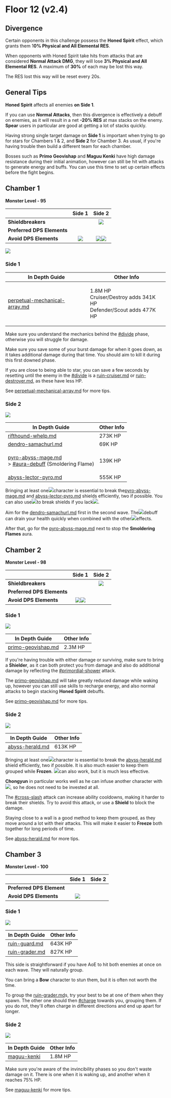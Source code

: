 # Floor 12 (v2.4)

## Divergence <a href="#general-tips" id="general-tips"></a>

Certain opponents in this challenge possess the **Honed Spirit** effect, which grants them 1**0% Physical and All Elemental RES**.

When opponents with Honed Spirit take hits from attacks that are considered **Normal Attack DMG**, they will lose **3% Physical and All Elemental RES**. A maximum of **30%** of each may be lost this way.&#x20;

The RES lost this way will be reset every 20s.

## General Tips

**Honed Spirit** affects all enemies **on Side 1**.

If you can use **Normal Attacks**, then this divergence is effectively a debuff on enemies, as it will result in a net **-20% RES** at max stacks on the enemy. **Spear** users in particular are good at getting a lot of stacks quickly.

Having strong single target damage on **Side 1** is important when trying to go for stars for Chambers 1 & 2, and **Side 2** for Chamber 3. As usual, if you're having trouble then build a different team for each chamber.

Bosses such as **Primo Geovishap** and **Maguu Kenki** have high damage resistance during their initial animation, however can still be hit with attacks to generate energy and buffs. You can use this time to set up certain effects before the fight begins.

## Chamber 1

**Monster Level - 95**

|                            |                     Side 1                     |                                        Side 2                                       |
| -------------------------- | :--------------------------------------------: | :---------------------------------------------------------------------------------: |
| **Shieldbreakers**         |                                                |                     ![](../../.gitbook/assets/hydro\_small.png)                     |
| **Preferred DPS Elements** |                                                |                                                                                     |
| **Avoid DPS Elements**     | ![](../../.gitbook/assets/physical\_small.png) | ![](../../.gitbook/assets/pyro\_small.png)![](../../.gitbook/assets/geo\_small.png) |

![](../../.gitbook/assets/perpetual-mechanical-arrray.jpg)

### Side 1

| In Depth Guide                                                                                 | Other Info                                                                    |
| ---------------------------------------------------------------------------------------------- | ----------------------------------------------------------------------------- |
| [perpetual-mechanical-array.md](../../monsters/elites/perpetual-mechanical-array.md "mention") | <p>1.8M HP<br>Cruiser/Destroy adds 341K HP<br>Defender/Scout adds 477K HP</p> |

Make sure you understand the mechanics behind the [#divide](../../monsters/elites/perpetual-mechanical-array.md#divide "mention") phase, otherwise you will struggle for damage.

Make sure you save some of your burst damage for when it goes down, as it takes additional damage during that time. You should aim to kill it during this first downed phase.

If you are close to being able to star, you can save a few seconds by resetting until the enemy in the [#divide](../../monsters/elites/perpetual-mechanical-array.md#divide "mention") is a [ruin-cruiser.md](../../monsters/ruin-constructs/ruin-cruiser.md "mention") or [ruin-destroyer.md](../../monsters/ruin-constructs/ruin-destroyer.md "mention"), as these have less HP.

See [perpetual-mechanical-array.md](../../monsters/elites/perpetual-mechanical-array.md "mention") for more tips.

### Side 2

![](../../.gitbook/assets/12-1-2v24.png)

| In Depth Guide                                                                                                                                                                                          | Other Info |
| ------------------------------------------------------------------------------------------------------------------------------------------------------------------------------------------------------- | ---------- |
| [rifthound-whelp.md](../../monsters/rifthounds/rifthound-whelp.md "mention")                                                                                                                            | 273K HP    |
| [dendro-samachurl.md](../../monsters/hilichurls/samachurls/dendro-samachurl.md "mention")                                                                                                               | 69K HP     |
| <p><a data-mention href="../../monsters/abyss-order/pyro-abyss-mage.md">pyro-abyss-mage.md</a><br>> <a data-mention href="../../mechanics/debuffs/#aura-debuff">#aura-debuff</a> (Smoldering Flame)</p> | 139K HP    |
| [abyss-lector-pyro.md](../../monsters/abyss-order/abyss-lector-pyro.md "mention")                                                                                                                       | 555K HP    |

Bringing at least one![](../../.gitbook/assets/hydro\_small.png)character is essential to break the[pyro-abyss-mage.md](../../monsters/abyss-order/pyro-abyss-mage.md "mention") and [abyss-lector-pyro.md](../../monsters/abyss-order/abyss-lector-pyro.md "mention") shields efficiently, two if possible. You can also use![](../../.gitbook/assets/electro\_small.png)to break shields if you lack![](../../.gitbook/assets/hydro\_small.png).

Aim for the [dendro-samachurl.md](../../monsters/hilichurls/samachurls/dendro-samachurl.md "mention") first in the second wave. The![](../../.gitbook/assets/dendro\_small.png)debuff can drain your health quickly when combined with the other![](../../.gitbook/assets/pyro\_small.png)effects.

After that, go for the [pyro-abyss-mage.md](../../monsters/abyss-order/pyro-abyss-mage.md "mention") next to stop the **Smoldering Flames** aura.

## Chamber 2

**Monster Level - 98**

|                            |                                        Side 1                                       |                   Side 2                   |
| -------------------------- | :---------------------------------------------------------------------------------: | :----------------------------------------: |
| **Shieldbreakers**         |                                                                                     | ![](../../.gitbook/assets/cryo\_small.png) |
| **Preferred DPS Elements** |                                                                                     |                                            |
| **Avoid DPS Elements**     | ![](../../.gitbook/assets/pyro\_small.png)![](../../.gitbook/assets/geo\_small.png) |                                            |

### Side 1

![](../../.gitbook/assets/12-2-1v24.png)

| In Depth Guide                                                           | Other Info |
| ------------------------------------------------------------------------ | ---------- |
| [primo-geovishap.md](../../monsters/elites/primo-geovishap.md "mention") | 2.3M HP    |

If you're having trouble with either damage or surviving, make sure to bring a **Shielder**, as it can both protect you from damage and also do additional damage by reflecting the [#primordial-shower](../../monsters/elites/primo-geovishap.md#primordial-shower "mention") attack.

The [primo-geovishap.md](../../monsters/elites/primo-geovishap.md "mention") will take greatly reduced damage while waking up, however you can still use skills to recharge energy, and also normal attacks to begin stacking **Honed Spirit** debuffs.

See [primo-geovishap.md](../../monsters/elites/primo-geovishap.md "mention") for more tips.

### Side 2

![](../../.gitbook/assets/12-2-2v24.png)

| In Depth Guide                                                          | Other Info |
| ----------------------------------------------------------------------- | ---------- |
| [abyss-herald.md](../../monsters/abyss-order/abyss-herald.md "mention") | 613K HP    |

Bringing at least one![](../../.gitbook/assets/cryo\_small.png)character is essential to break the [abyss-herald.md](../../monsters/abyss-order/abyss-herald.md "mention") shield efficiently, two if possible. It is also much easier to keep them grouped while **Frozen**. ![](../../.gitbook/assets/electro\_small.png)can also work, but it is much less effective.

**Chongyun** in particular works well as he can infuse another character with![](../../.gitbook/assets/cryo\_small.png), so he does not need to be invested at all.

The [#cross-slash](../../monsters/abyss-order/abyss-herald.md#cross-slash "mention") attack can increase ability cooldowns, making it harder to break their shields. Try to avoid this attack, or use a **Shield** to block the damage.

Staying close to a wall is a good method to keep them grouped, as they move around a lot with their attacks. This will make it easier to **Freeze** both together for long periods of time.

See [abyss-herald.md](../../monsters/abyss-order/abyss-herald.md "mention") for more tips.

## Chamber 3

**Monster Level - 100**

|                           |                     Side 1                     | Side 2 |
| ------------------------- | :--------------------------------------------: | :----: |
| **Preferred DPS Element** |                                                |        |
| **Avoid DPS Elements**    | ![](../../.gitbook/assets/physical\_small.png) |        |

### Side 1

![](../../.gitbook/assets/12-3-1v24.png)

| In Depth Guide                                                            | Other Info |
| ------------------------------------------------------------------------- | ---------- |
| [ruin-guard.md](../../monsters/ruin-constructs/ruin-guard.md "mention")   | 643K HP    |
| [ruin-grader.md](../../monsters/ruin-constructs/ruin-grader.md "mention") | 827K HP    |

This side is straightforward if you have AoE to hit both enemies at once on each wave. They will naturally group.

You can bring a **Bow** character to stun them, but it is often not worth the time.

To group the [ruin-grader.md](../../monsters/ruin-constructs/ruin-grader.md "mention")s, try your best to be at one of them when they spawn. The other one should then [#charge](../../monsters/ruin-constructs/ruin-grader.md#charge "mention") towards you, grouping them. If you do not, they'll often charge in different directions and end up apart for longer.

### Side 2

![](../../.gitbook/assets/maguu-kenki.png)

| In Depth Guide                                              | Other Info |
| ----------------------------------------------------------- | ---------- |
| [maguu-kenki](../../monsters/elites/maguu-kenki/ "mention") | 1.8M HP    |

Make sure you're aware of the invincibility phases so you don't waste damage on it. There is one when it is waking up, and another when it reaches 75% HP.

See [maguu-kenki](../../monsters/elites/maguu-kenki/ "mention") for more tips.
